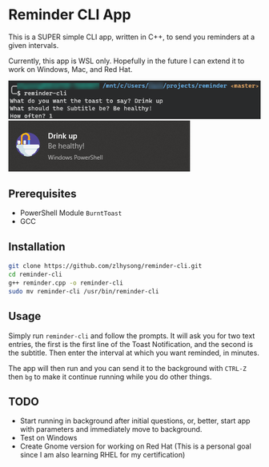 # Reminder CLI App

This is a SUPER simple CLI app, written in C++, to send you reminders at a given intervals.

Currently, this app is WSL only. Hopefully in the future I can extend it to work on Windows, Mac, and Red Hat.

![CLI](1.png "CLI App")
![Toast Notifiation](2.png "Toast Notification")

## Prerequisites

- PowerShell Module `BurntToast`
- GCC

## Installation

```bash
git clone https://github.com/zlhysong/reminder-cli.git
cd reminder-cli
g++ reminder.cpp -o reminder-cli
sudo mv reminder-cli /usr/bin/reminder-cli
```

## Usage

Simply run `reminder-cli` and follow the prompts.
It will ask you for two text entries, the first is the first line of the Toast Notification, and the second is the subtitle.
Then enter the interval at which you want reminded, in minutes.

The app will then run and you can send it to the background with `CTRL-Z` then `bg` to make it continue running while you do other things.

## TODO

- Start running in background after initial questions, or, better, start app with parameters and immediately move to background.
- Test on Windows
- Create Gnome version for working on Red Hat (This is a personal goal since I am also learning RHEL for my certification)
